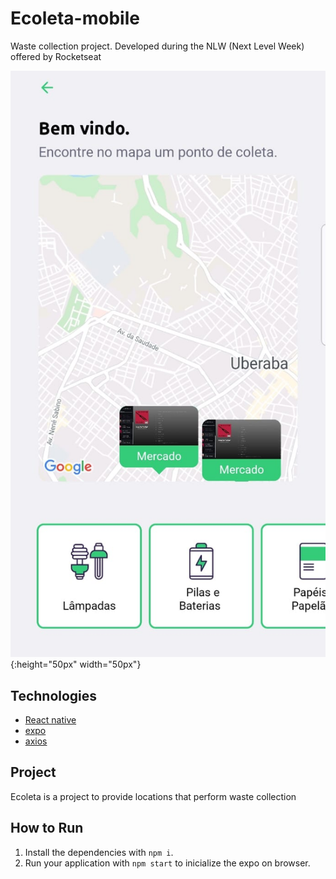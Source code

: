 # Ecoleta-mobile
Waste collection project. Developed during the NLW (Next Level Week) offered by Rocketseat

![Ecoleta web Screenshot](assets/screenshot.png){:height="50px" width="50px"}

## Technologies

- [React native](https://reactnative.dev/)
- [expo](https://expo.io/)
- [axios](https://github.com/axios/axios)

##  Project

Ecoleta is a project to provide locations that perform waste collection

## How to Run

1. Install the dependencies with `npm i`.
2. Run your application with `npm start` to inicialize the expo on browser.
